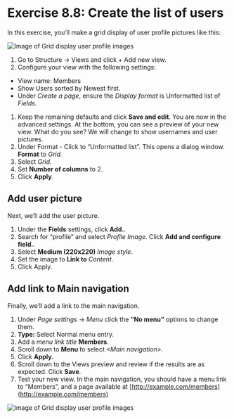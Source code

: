 # Exercise 8.8: Create the list of users

In this exercise, you’ll make a grid display of user profile pictures like this:

![Image of Grid display user profile images](../.gitbook/assets/215.png)

1. Go to Structure → Views and click + Add new view.
2. Configure your view with the following settings:

* View name: Members
* Show Users sorted by Newest first.
* Under _Create a page_, ensure the _Display format_ is Unformatted list of _Fields_.

1. Keep the remaining defaults and click **Save and edit**. You are now in the advanced settings. At the bottom, you can see a preview of your new view. What do you see? We will change to show usernames and user pictures.
2. Under Format - Click to “Unformatted list”. This opens a dialog window. **Format** to _Grid._
3. Select _Grid_.
4. Set **Number of columns** to 2.
5. Click **Apply**.

## Add user picture

Next, we’ll add the user picture.

1. Under the **Fields** settings, click **Add.**.
2. Search for “profile” and select _Profile Image_. Click **Add and configure field.**.
3. Select **Medium (220x220)** _Image style_.
4. Set the image to **Link to** _Content_.
5. Click Apply.

## Add link to Main navigation

Finally, we’ll add a link to the main navigation.

1. Under _Page settings_ → _Menu_ click the **“No menu”** options to change them.
2. **Type:** Select Normal menu entry.
3. Add a _menu link title_ **Members**.
4. Scroll down to **Menu** to select _\<Main navigation>._
5. Click **Apply.**
6. Scroll down to the Views preview and review if the results are as expected. Click **Save**.
7. Test your new view. In the main navigation, you should have a menu link to “Members”, and a page available at [http://example.com/members](http://example.com/members)

![Image of Grid display user profile images](../.gitbook/assets/216.png)
